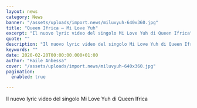 ```yaml
---
layout: news
category: News
banner: "/assets/uploads/import.news/miluvyuh-640x360.jpg"
title: "Queen Ifrica – Mi Love Yuh"
excerpt: "Il nuovo lyric video del singolo Mi Love Yuh di Queen Ifrica"
quote: ""
description: "Il nuovo lyric video del singolo Mi Love Yuh di Queen Ifrica"
keywords: ""
date: 2020-02-20T00:00:00.000+01:00
author: "Haile Anbessa"
cover: "/assets/uploads/import.news/miluvyuh-640x360.jpg"
pagination:
  enabled: true

---
```


Il nuovo lyric video del singolo Mi Love Yuh di Queen Ifrica